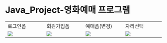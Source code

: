 # Java_Project-영화예매 프로그램

<table>
<tr>
<td>로그인폼</td><td>회원가입폼</td><td>예매폼(변경)</td><td>자리선택</td>
</tr>
<tr>
<td width = "250px">
<img src = "https://github.com/BrokenMental/Java_Project-2nd/blob/master/pics/%EB%A1%9C%EA%B7%B8%EC%9D%B8%ED%8F%BC.PNG?raw=true">
</td>
<td width = "250px">
<img src = "https://github.com/BrokenMental/Java_Project-2nd/blob/master/pics/%ED%9A%8C%EC%9B%90%EA%B0%80%EC%9E%85%ED%8F%BC.PNG?raw=true">
</td>
<td width = "250px">
<img src="https://github.com/BrokenMental/Java_Project-2nd/blob/master/pics/%EC%98%88%EB%A7%A4%ED%8F%BC(%ED%9B%84).PNG?raw=true">
</td>
<td width = "250px"><img src ="https://github.com/BrokenMental/Java_Project-2nd/blob/master/pics/%EC%9E%90%EB%A6%AC%EC%84%A0%ED%83%9D%ED%8F%BC.PNG?raw=true">
</td>
</tr>
</table>
